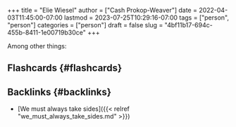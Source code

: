 +++
title = "Elie Wiesel"
author = ["Cash Prokop-Weaver"]
date = 2022-04-03T11:45:00-07:00
lastmod = 2023-07-25T10:29:16-07:00
tags = ["person", "person"]
categories = ["person"]
draft = false
slug = "4bf11b17-694c-455b-8411-1e00719b30ce"
+++

Among other things:


## Flashcards {#flashcards}


## Backlinks {#backlinks}

-   [We must always take sides]({{< relref "we_must_always_take_sides.md" >}})
